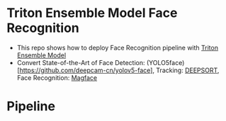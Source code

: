 # Triton Ensemble Model Face Recognition
- This repo shows how to deploy Face Recognition pipeline with [Triton Ensemble Model](https://github.com/triton-inference-server/server/blob/main/docs/architecture.md#ensemble-models)
- Convert State-of-the-Art of Face Detection: (YOLO5face)[https://github.com/deepcam-cn/yolov5-face], Tracking: [DEEPSORT](https://github.com/mikel-brostrom/Yolov5_DeepSort_Pytorch), Face Recognition: [Magface](https://github.com/IrvingMeng/MagFace)

# Pipeline
